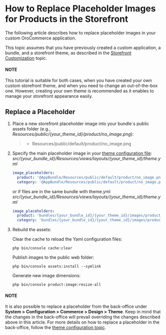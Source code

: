 <a id="dev-doc-frontend-storefront-customization-replace-placeholders"></a>

# How to Replace Placeholder Images for Products in the Storefront

The following article describes how to replace placeholder images in your custom OroCommerce application.

This topic assumes that you have previously created a custom application, a bundle, and a storefront theme, as described in the [Storefront Customization](index.md#storefront-customization-guide) topic.

#### NOTE
This tutorial is suitable for both cases, when you have created your own custom storefront theme, and when you need to change an out-of-the-box one. However, creating your own theme is recommended as it enables to manage your storefront appearance easily.

## Replace a Placeholder

1. Place a new storefront placeholder image into your bundle\`s public assets folder (e.g., *Resources/public/{your_theme_id}/product/no_image.png*):
   > - Resources/public/default/product/no_image.png
2. Specify the main placeholder image in your [theme configuration file](../theming.md#dev-doc-frontend-layouts-theming-definition):
   *src/{your_bundle_id}/Resources/views/layouts/{your_theme_id}/theme.yml*
   ```yaml
   image_placeholders:
     product: '@AppBundle/Resources/public/default/product/no_image.png'
     category: '@AppBundle/Resources/public/default/product/no_image.png'
   ```

   or if files are in the same bundle with theme.yml
   *src/{your_bundle_id}/Resources/views/layouts/{your_theme_id}/theme.yml*
   ```yaml
   image_placeholders:
     product: 'bundles/{your_bundle_id}/{your_theme_id}/images/product/no_image.png'
     category: 'bundles/{your_bundle_id}/{your_theme_id}/images/product/no_image.png'
   ```

1. Rebuild the assets:

   Clear the cache to reload the Yaml configuration files:
   ```none
   php bin/console cache:clear
   ```

   Publish images to the public web folder:
   ```none
   php bin/console assets:install --symlink
   ```

   Generate new image dimensions:
   ```none
   php bin/console product:image:resize-all
   ```

#### NOTE
It is also possible to replace a placeholder from the back-office under **System > Configuration > Commerce > Design > Theme**. Keep in mind that the changes in the back-office will prevail overriding the changes described above in this article. For more details on how to replace a placeholder in the back-office, follow the [theme configuration topic](../../../user/back-office/system/configuration/commerce/design/theme-global.md#configuration-commerce-design-theme).
